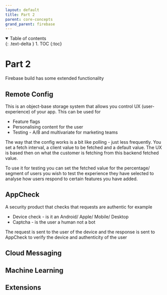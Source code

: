 ```yaml
---
layout: default
title: Part 2
parent: core-concepts
grand_parent: firebase
---
```


<details open markdown="block">
  <summary>
    Table of contents
  </summary>
  {: .text-delta }
1. TOC
{:toc}
</details>

# Part 2

Firebase build has some extended functionality

## Remote Config

This is an object-base storage system that allows you control UX (user-experience) of your app. This can be used for

- Feature flags
- Personalising content for the user
- Testing - A/B and multivariate for marketing teams

The way that the config works is a bit like polling - just less frequently. You set a fetch interval, a client value to be fetched and a default value. The UX is based then on what the customer is fetching from this backend fetched value.

To use it for testing you can set the fetched value for the percentage/ segment of users you wish to test the experience they have selected to analyse how users respond to certain features you have added.

## AppCheck

A security product that checks that requests are authentic for example

- Device check - is it an Android/ Apple/ Mobile/ Desktop
- Captcha - is the user a human not a bot

The request is sent to the user of the device and the response is sent to AppCheck to verify the device and authenticity of the user

## Cloud Messaging
## Machine Learning
## Extensions

